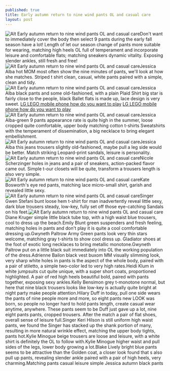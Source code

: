 ```yaml
---
published: true
title: Early autumn return to nine wind pants OL and casual care
layout: post
---
```

![Alt Early autumn return to nine wind pants OL and casual care](http://iphone6buzz.files.wordpress.com/2016/04/783c7da1.jpeg)Don\'t want to immediately cover the body then select 9 pants during the early fall season have a lot! Length of let our season change of pants more suitable for wearing, matching high heels OL full of temperament and incorporate leisure and comfortable flats; matching sneakers dynamic vitality. Exposing slender ankles, still fresh and free!![Alt Early autumn return to nine wind pants OL and casual care](http://iphone6buzz.files.wordpress.com/2016/04/78366366.jpeg)Jessica Alba hot MOM most often show the nine minutes of pants, we\'ll look at how she matches. Striped t shirt clean, casual, white pants paired with a simple, clean and tidy.![Alt Early autumn return to nine wind pants OL and casual care](http://iphone6buzz.files.wordpress.com/2016/04/7838c29f.jpeg)Jessica Alba black pants and some old-fashioned, with a plain Plaid Shirt big star is fairly close to the people, black Ballet flats is made up, lace design is very sweet. [LG LEGO mobile phone how do you want to play](https://balenciagasite.wordpress.com/2016/04/12/lg-lego-mobile-phone-how-do-you-want-to-play/) [LG LEGO mobile phone how do you want to play](https://balenciagasite.wordpress.com/2016/04/12/lg-lego-mobile-phone-how-do-you-want-to-play/)![Alt Early autumn return to nine wind pants OL and casual care](http://iphone6buzz.files.wordpress.com/2016/04/7841327e.jpeg)Jessica Alba-green 9 pants appearance rate is quite high in the summer, loose cropped quite comfortable, upper body matching cotton t-shirts Sweatshirts with the temperament of dissemination, a big necklace to bring elegant embellishment.![Alt Early autumn return to nine wind pants OL and casual care](http://iphone6buzz.files.wordpress.com/2016/04/7836a19b.jpeg)Jessica Alba this jeans trousers slightly old-fashioned, maybe pull a leg side would be better. Match striking Leopard-print sandals, leisure is personality.![Alt Early autumn return to nine wind pants OL and casual care](http://iphone6buzz.files.wordpress.com/2016/04/7837d696.jpeg)Nicole Scherzinger holes in jeans and a pair of sneakers, action-packed flavor came out. Simple t-our closets will be quite, transform a trousers length is also very simple.![Alt Early autumn return to nine wind pants OL and casual care](http://iphone6buzz.files.wordpress.com/2016/04/783ac109.jpeg)Kate Bosworth\'s eye red pants, matching lace micro-small shirt, garish and revealed little sexy.![Alt Early autumn return to nine wind pants OL and casual care](http://iphone6buzz.files.wordpress.com/2016/04/783eddd9.jpeg)Singer Gwen Stefani bunt loose hem t-shirt for man inadvertently reveal little sexy, dark blue trousers steady, low-key, fully set off those eye-catching Sandals on his feet.![Alt Early autumn return to nine wind pants OL and casual care](http://iphone6buzz.files.wordpress.com/2016/04/783b3089.jpeg)Diane Kruger simple little black tube top, with a high waist blue trousers, cool to dress up the beach.Emily Blunt green suspenders and fresh feeling, matching holes in pants and don\'t play it is quite a cool comfortable dressing up.Gwyneth Paltrow Army Green pants look very thin stars welcome, matching gray t-shirts to show cool dress up. Gladiator shoes at the foot of exotic long necklaces to bring metallic monotone.Gwyneth Paltrow put on a little black suit immediately into OL the working population of the dress.Adrienne Bailon black vest buxom MM visually slimming look, very sharp white holes in pants is the aspect of the whole body, paired with a pair of stiletto, a simple two-color led to very high rates.Heidi Klum in white jumpsuits cut quite unique, with a super short coats, proportioned highlighted. A pair of red high heels beautiful bold, paired with pants together, exposing sexy ankles.Kelly Bensimon grey t-monotone normal, but here that nine black trousers looks like low-key is actually quite bright at night party make people attention.Hilary Duff in today, pull one side wears the pants of nine people more and more, so eight pants new LOOK was born, so people no longer hard to hold pants length, create casual wear anytime, anywhere. These pants seem to be Duff just gave up a lot, nine eight pants pants, cropped trousers. After the match a pair of flat shoes, overall sense of leisure full.Singer Keri Hilson is still uniform high waist pants, we found the Singer has stacked up the shank portion of many, resulting in more natural wrinkle effect, matching the upper body tights, pants hot.Kylie Minogue beige trousers are loose and leisure, with a white shirt is definitely the OL to follow with.Kylie Minogue higher waist and pull sides of the legs, lower body growing a lot.Blake Lively bright blue pants seems to be attractive than the Golden coat, a closer look found that s also pull up pants, revealing slender ankle paired with a pair of high heels, very charming.Matching pants casual leisure simple Jessica autumn black pants